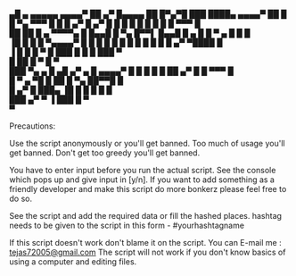 
▄█    ▄      ▄▄▄▄▄      ▄▄▄▄▀ ██     ▄▀  █▄▄▄▄ ██   █▀▄▀█     ███   ████▄    ▄▄▄▄▀ 
██     █    █     ▀▄ ▀▀▀ █    █ █  ▄▀    █  ▄▀ █ █  █ █ █     █  █  █   █ ▀▀▀ █    
██ ██   █ ▄  ▀▀▀▀▄       █    █▄▄█ █ ▀▄  █▀▀▌  █▄▄█ █ ▄ █     █ ▀ ▄ █   █     █    
▐█ █ █  █  ▀▄▄▄▄▀       █     █  █ █   █ █  █  █  █ █   █     █  ▄▀ ▀████    █     
 ▐ █  █ █              ▀         █  ███    █      █    █      ███           ▀      
   █   ██                       █         ▀      █    ▀                            
                                                                                      ███ ▀▄    ▄     █    ▄█   ▄▀   ▄  █    ▄▄▄▄▀ 
                                                                                      █  █  █  █      █    ██ ▄▀    █   █ ▀▀▀ █    
                                                                                      █ ▀ ▄  ▀█       █    ██ █ ▀▄  ██▀▀█     █    
                                                                                      █  ▄▀  █        ███▄ ▐█ █   █ █   █    █     
                                                                                      ███  ▄▀             ▀ ▐  ███     █    ▀      
                                                                                                                      ▀            

Precautions:

  Use the script anonymously or you'll get banned.
  Too much of usage you'll get banned.
  Don't get too greedy you'll get banned.


You have to enter input before you run the actual script.
See the console which pops up and give input in [y/n].
If you want to add something as a friendly developer and make this script do more bonkerz please feel free to do so.

See the script and add the required data or fill the hashed places.
hashtag needs to be given to the script in this form - #yourhashtagname

If this script doesn't work don't blame it on the script. You can E-mail me : tejas72005@gmail.com
The script will not work if you don't know basics of using a computer and editing files.


